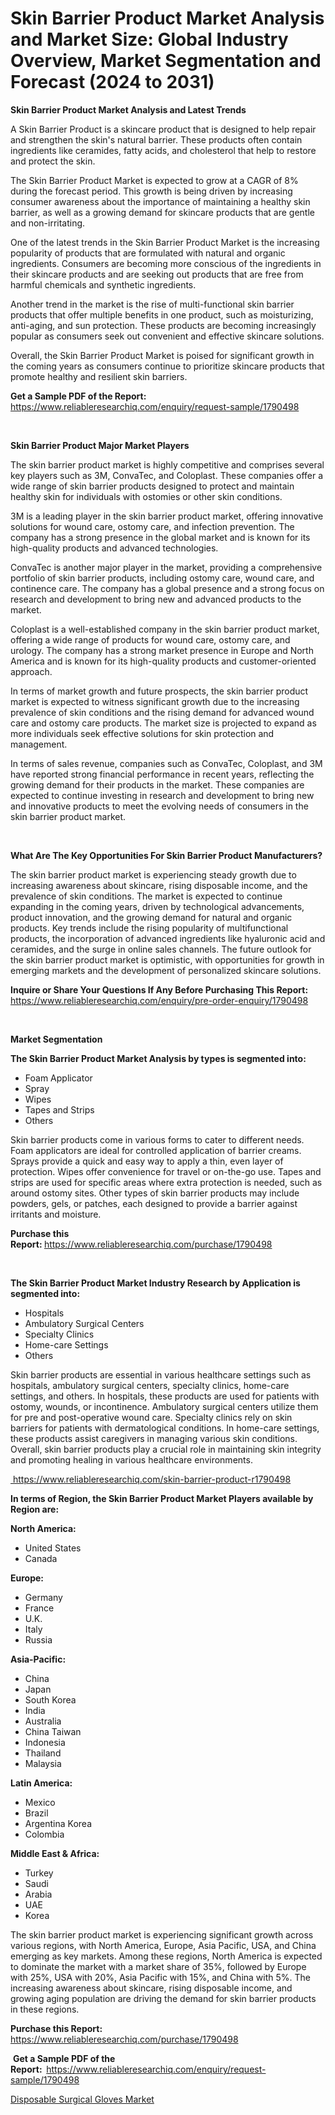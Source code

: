 <p><h1>Skin Barrier Product Market Analysis and Market Size: Global Industry Overview, Market Segmentation and Forecast (2024 to 2031)</h1></p><p><strong>Skin Barrier Product Market Analysis and Latest Trends</strong></p>
<p><p>A Skin Barrier Product is a skincare product that is designed to help repair and strengthen the skin's natural barrier. These products often contain ingredients like ceramides, fatty acids, and cholesterol that help to restore and protect the skin.</p><p>The Skin Barrier Product Market is expected to grow at a CAGR of 8% during the forecast period. This growth is being driven by increasing consumer awareness about the importance of maintaining a healthy skin barrier, as well as a growing demand for skincare products that are gentle and non-irritating.</p><p>One of the latest trends in the Skin Barrier Product Market is the increasing popularity of products that are formulated with natural and organic ingredients. Consumers are becoming more conscious of the ingredients in their skincare products and are seeking out products that are free from harmful chemicals and synthetic ingredients.</p><p>Another trend in the market is the rise of multi-functional skin barrier products that offer multiple benefits in one product, such as moisturizing, anti-aging, and sun protection. These products are becoming increasingly popular as consumers seek out convenient and effective skincare solutions.</p><p>Overall, the Skin Barrier Product Market is poised for significant growth in the coming years as consumers continue to prioritize skincare products that promote healthy and resilient skin barriers.</p></p>
<p><strong>Get a Sample PDF of the Report:&nbsp;</strong> <a href="https://www.reliableresearchiq.com/enquiry/request-sample/1790498">https://www.reliableresearchiq.com/enquiry/request-sample/1790498</a></p>
<p>&nbsp;</p>
<p><strong>Skin Barrier Product Major Market Players</strong></p>
<p><p>The skin barrier product market is highly competitive and comprises several key players such as 3M, ConvaTec, and Coloplast. These companies offer a wide range of skin barrier products designed to protect and maintain healthy skin for individuals with ostomies or other skin conditions.</p><p>3M is a leading player in the skin barrier product market, offering innovative solutions for wound care, ostomy care, and infection prevention. The company has a strong presence in the global market and is known for its high-quality products and advanced technologies.</p><p>ConvaTec is another major player in the market, providing a comprehensive portfolio of skin barrier products, including ostomy care, wound care, and continence care. The company has a global presence and a strong focus on research and development to bring new and advanced products to the market.</p><p>Coloplast is a well-established company in the skin barrier product market, offering a wide range of products for wound care, ostomy care, and urology. The company has a strong market presence in Europe and North America and is known for its high-quality products and customer-oriented approach.</p><p>In terms of market growth and future prospects, the skin barrier product market is expected to witness significant growth due to the increasing prevalence of skin conditions and the rising demand for advanced wound care and ostomy care products. The market size is projected to expand as more individuals seek effective solutions for skin protection and management.</p><p>In terms of sales revenue, companies such as ConvaTec, Coloplast, and 3M have reported strong financial performance in recent years, reflecting the growing demand for their products in the market. These companies are expected to continue investing in research and development to bring new and innovative products to meet the evolving needs of consumers in the skin barrier product market.</p></p>
<p>&nbsp;</p>
<p><strong>What Are The Key Opportunities For Skin Barrier Product Manufacturers?</strong></p>
<p><p>The skin barrier product market is experiencing steady growth due to increasing awareness about skincare, rising disposable income, and the prevalence of skin conditions. The market is expected to continue expanding in the coming years, driven by technological advancements, product innovation, and the growing demand for natural and organic products. Key trends include the rising popularity of multifunctional products, the incorporation of advanced ingredients like hyaluronic acid and ceramides, and the surge in online sales channels. The future outlook for the skin barrier product market is optimistic, with opportunities for growth in emerging markets and the development of personalized skincare solutions.</p></p>
<p><strong>Inquire or Share Your Questions If Any Before Purchasing This Report:</strong> <a href="https://www.reliableresearchiq.com/enquiry/pre-order-enquiry/1790498">https://www.reliableresearchiq.com/enquiry/pre-order-enquiry/1790498</a></p>
<p>&nbsp;</p>
<p><strong>Market Segmentation</strong></p>
<p><strong>The Skin Barrier Product Market Analysis by types is segmented into:</strong></p>
<p><ul><li>Foam Applicator</li><li>Spray</li><li>Wipes</li><li>Tapes and Strips</li><li>Others</li></ul></p>
<p><p>Skin barrier products come in various forms to cater to different needs. Foam applicators are ideal for controlled application of barrier creams. Sprays provide a quick and easy way to apply a thin, even layer of protection. Wipes offer convenience for travel or on-the-go use. Tapes and strips are used for specific areas where extra protection is needed, such as around ostomy sites. Other types of skin barrier products may include powders, gels, or patches, each designed to provide a barrier against irritants and moisture.</p></p>
<p><strong>Purchase this Report:&nbsp;</strong><a href="https://www.reliableresearchiq.com/purchase/1790498">https://www.reliableresearchiq.com/purchase/1790498</a></p>
<p>&nbsp;</p>
<p><strong>The Skin Barrier Product Market Industry Research by Application is segmented into:</strong></p>
<p><ul><li>Hospitals</li><li>Ambulatory Surgical Centers</li><li>Specialty Clinics</li><li>Home-care Settings</li><li>Others</li></ul></p>
<p><p>Skin barrier products are essential in various healthcare settings such as hospitals, ambulatory surgical centers, specialty clinics, home-care settings, and others. In hospitals, these products are used for patients with ostomy, wounds, or incontinence. Ambulatory surgical centers utilize them for pre and post-operative wound care. Specialty clinics rely on skin barriers for patients with dermatological conditions. In home-care settings, these products assist caregivers in managing various skin conditions. Overall, skin barrier products play a crucial role in maintaining skin integrity and promoting healing in various healthcare environments.</p></p>
<p><a href="https://www.reliableresearchiq.com/skin-barrier-product-r1790498">&nbsp;https://www.reliableresearchiq.com/skin-barrier-product-r1790498</a></p>
<p><strong>In terms of Region, the Skin Barrier Product Market Players available by Region are:</strong></p>
<p>
    <p> <strong> North America: </strong>
        <ul>
            <li>United States</li>
            <li>Canada</li>
        </ul>
        </p> 
    <p> <strong> Europe: </strong>
        <ul>
            <li>Germany</li>
            <li>France</li>
            <li>U.K.</li>
            <li>Italy</li>
            <li>Russia</li>
        </ul>
        </p> 
    <p> <strong> Asia-Pacific: </strong>
        <ul>
            <li>China</li>
            <li>Japan</li>
            <li>South Korea</li>
            <li>India</li>
            <li>Australia</li>
            <li>China Taiwan</li>
            <li>Indonesia</li>
            <li>Thailand</li>
            <li>Malaysia</li>
        </ul>
        </p> 
    <p> <strong> Latin America: </strong>
        <ul>
            <li>Mexico</li>
            <li>Brazil</li>
            <li>Argentina Korea</li>
            <li>Colombia</li>
        </ul>
        </p> 
    <p> <strong> Middle East & Africa: </strong>
        <ul>
            <li>Turkey</li>
            <li>Saudi</li>
            <li>Arabia</li>
            <li>UAE</li>
            <li>Korea</li>
        </ul>
    </p>
    </p>
<p><p>The skin barrier product market is experiencing significant growth across various regions, with North America, Europe, Asia Pacific, USA, and China emerging as key markets. Among these regions, North America is expected to dominate the market with a market share of 35%, followed by Europe with 25%, USA with 20%, Asia Pacific with 15%, and China with 5%. The increasing awareness about skincare, rising disposable income, and growing aging population are driving the demand for skin barrier products in these regions.</p></p>
<p><strong>Purchase this Report: </strong><a href="https://www.reliableresearchiq.com/purchase/1790498">https://www.reliableresearchiq.com/purchase/1790498</a></p>
<p>&nbsp;<strong>Get a Sample PDF of the Report:&nbsp;&nbsp;</strong><a href="https://www.reliableresearchiq.com/enquiry/request-sample/1790498">https://www.reliableresearchiq.com/enquiry/request-sample/1790498</a></p>
<p><strong></strong></p>
<p><p><a href="https://github.com/julian6Skinner/Market-Research-Report-List-1/blob/main/disposable-surgical-gloves-market.md">Disposable Surgical Gloves Market</a></p></p>